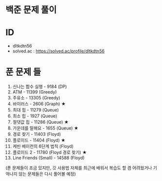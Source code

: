 # 백준 문제 풀이
 
# ID
 - dltkdtn56
 - solved.ac : https://solved.ac/profile/dltkdtn56

# 푼 문제 들
 1. 신나는 함수 실행 - 9184 (DP)
 2. ATM - 11399  (Greedy)
 3. 주유소 - 13305 (Greedy)
 4. 바이러스 - 2606 (Graph) ★
 5. 최대 힙 - 11279  (Queue)
 6. 최소 힙 - 1927 (Queue)
 7. 절댓값 힙 - 11286 (Queue) ★
 8. 가운데를 말해요 - 1655 (Queue) ★
 9. 경로 찾기 - 11403 (Floyd)
 10. 플로이드 - 11404 (Floyd) ★
 11. 케빈 베이컨의 6단계 법칙 (Floyd)
 12. 플로이드 2 - 11780 (Floyd 경로 찾기) ★
 13. Line Friends (Small) - 14588 (Floyd)
 
 
 
 
 
 
 
 (푼 문제들이 조금 있지만, 깃 사용법 자체를 최근에 배워서 복습도 할 겸 어려웠거나 기억나지 않는 문제들은 다시 풀어볼 예정)
